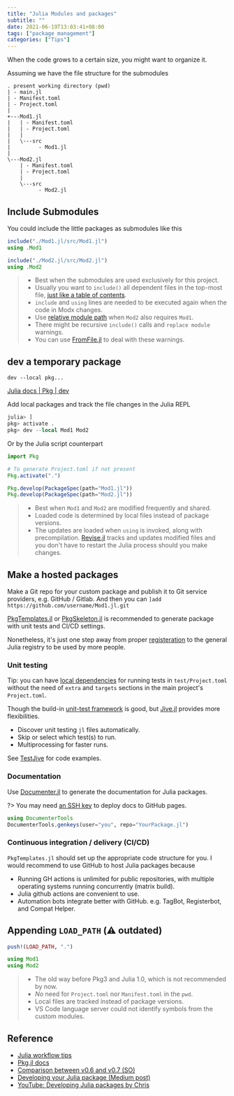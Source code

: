 ```yaml
---
title: "Julia Modules and packages"
subtitle: ""
date: 2021-06-19T13:03:41+08:00
tags: ["package management"]
categories: ["Tips"]
---
```


When the code grows to a certain size, you might want to organize it.

<!--more-->

Assuming we have the file structure for the submodules

```tree
. present working directory (pwd)
| - main.jl
| - Manifest.toml
| - Project.toml
|
+---Mod1.jl
|   | - Manifest.toml
|   | - Project.toml
|   |
|   \---src
|         - Mod1.jl
|
\---Mod2.jl
    | - Manifest.toml
    | - Project.toml
    |
    \---src
          - Mod2.jl
```

## Include Submodules

You could include the little packages as submodules like this

```julia
include("./Mod1.jl/src/Mod1.jl")
using .Mod1

include("./Mod2.jl/src/Mod2.jl")
using .Mod2
```

> - Best when the submodules are used exclusively for this project.
> - Usually you want to `include()` all dependent files in the top-most file, [just like a table of contents](https://discourse.julialang.org/t/ann-patmodules-jl-a-better-module-system-for-julia/52226/40).
> - `include` and `using` lines are needed to be executed again when the code in Modx changes.
> - Use [relative module path](https://stackoverflow.com/questions/54410557/submodule-intra-dependencies-in-julia) when `Mod2` also requires `Mod1`.
> - There might be recursive `include()` calls and `replace module` warnings.
> - You can use [FromFile.jl](https://github.com/Roger-luo/FromFile.jl) to deal with these warnings.

## dev a temporary package

 `dev --local pkg...`

[Julia docs | Pkg | dev](https://docs.julialang.org/en/v1/stdlib/Pkg/)

Add local packages and track the file changes in the Julia REPL

```julia
julia> ]
pkg> activate .
pkg> dev --local Mod1 Mod2
```

Or by the Julia script counterpart

```julia
import Pkg

# To generate Project.toml if not present
Pkg.activate(".")

Pkg.develop(PackageSpec(path="Mod1.jl"))
Pkg.develop(PackageSpec(path="Mod2.jl"))
```

> - Best when `Mod1` and `Mod2` are modified frequently and shared.
> - Loaded code is determined by local files instead of package versions.
> - The updates are loaded when `using` is invoked, along with precompilation. [Revise.jl](https://timholy.github.io/Revise.jl/stable/) tracks and updates modified files and you don't have to restart the Julia process should you make changes.

## Make a hosted packages

Make a Git repo for your custom package and publish it to Git service providers, e.g. GitHub / Gitlab. And then you can `]add https://github.com/username/Mod1.jl.git`

[PkgTemplates.jl](https://github.com/invenia/PkgTemplates.jl) or [PkgSkeleton.jl](https://github.com/tpapp/PkgSkeleton.jl) is recommended to generate package with unit tests and CI/CD settings.

Nonetheless, it's just one step away from proper [registeration](https://github.com/JuliaRegistries/Registrator.jl) to the general Julia registry to be used by more people.

### Unit testing

Tip: you can have [local dependencies](https://julialang.github.io/Pkg.jl/v1/creating-packages/#Test-specific-dependencies-in-Julia-1.2-and-above) for running tests in `test/Project.toml` without the need of `extra` and `targets` sections in the main project's `Project.toml`.

Though the build-in [unit-test framework](https://docs.julialang.org/en/v1/stdlib/Test/) is good, but [Jive.jl](https://github.com/wookay/Jive.jl) provides more flexibilities.
- Discover unit testing `jl` files automatically.
- Skip or select which test(s) to run.
- Multiprocessing for faster runs.

See [TestJive](https://github.com/wookay/TestJive.jl) for code examples.

### Documentation

Use [Documenter.jl](https://juliadocs.github.io/Documenter.jl/stable/) to generate the documentation for Julia packages.

?> You may need [an SSH key](https://juliadocs.github.io/Documenter.jl/stable/lib/public/#DocumenterTools.genkeys) to deploy docs to GitHub pages.

```julia
using DocumenterTools
DocumenterTools.genkeys(user="you", repo="YourPackage.jl")
```

### Continuous integration / delivery (CI/CD)

`PkgTemplates.jl` should set up the appropriate code structure for you. I would recommend to use GitHub to host Julia packages because
- Running GH actions is unlimited for public repositories, with multiple operating systems running concurrently (matrix build).
- Julia github actions are convenient to use.
- Automation bots integrate better with GitHub. e.g. TagBot, Registerbot, and Compat Helper.

## Appending `LOAD_PATH` (⚠️ outdated)

```julia
push!(LOAD_PATH, ".")

using Mod1
using Mod2
```

> - The old way before Pkg3 and Julia 1.0, which is not recommended by now.
> - *No* need for `Project.toml` nor `Manifest.toml` in the `pwd`.
> - Local files are tracked instead of package versions.
> - VS Code language server could not identify symbols from the custom modules.

## Reference

- [Julia workflow tips](https://docs.julialang.org/en/v1/manual/workflow-tips/)
- [Pkg.jl docs](https://julialang.github.io/Pkg.jl/v1/)
- [Comparison between v0.6 and v0.7 (SO)](https://stackoverflow.com/questions/36398629/change-package-directory-in-julia/36400065#36400065)
- [Developing your Julia package (Medium post)](https://medium.com/coffee-in-a-klein-bottle/developing-your-julia-package-682c1d309507)
- [YouTube: Developing Julia packages by Chris](https://youtu.be/QVmU29rCjaA)
